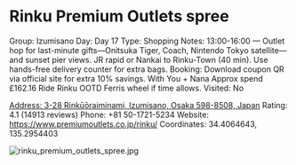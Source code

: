 # Rinku Premium Outlets spree

Group: Izumisano
Day: Day 17
Type: Shopping
Notes: 13:00-16:00 — Outlet hop for last-minute gifts—Onitsuka Tiger, Coach, Nintendo Tokyo satellite—and sunset pier views. JR rapid or Nankai to Rinku-Town (40 min). Use hands-free delivery counter for extra bags. Booking: Download coupon QR via official site for extra 10% savings. With You + Nana Approx spend £162.16 Ride Rinku OOTD Ferris wheel if time allows.
Visited: No

[Address: 3-28 Rinkūōraiminami, Izumisano, Osaka 598-8508, Japan](https://maps.google.com/?cid=14141131390446530690)
Rating: 4.1 (14913 reviews)
Phone: +81 50-1721-5234
Website: https://www.premiumoutlets.co.jp/rinku/
Coordinates: 34.4064643, 135.2954403

![rinku_premium_outlets_spree.jpg](Rinku%20Premium%20Outlets%20spree%20rinkupremium016dcab4f5/rinku_premium_outlets_spree.jpg)
